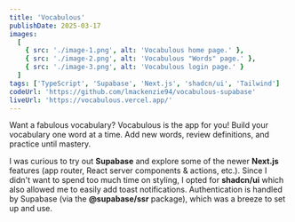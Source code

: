 ```yaml
---
title: 'Vocabulous'
publishDate: 2025-03-17
images:
  [
    { src: './image-1.png', alt: 'Vocabulous home page.' },
    { src: './image-2.png', alt: 'Vocabulous "Words" page.' },
    { src: './image-3.png', alt: 'Vocabulous login page.' }
  ]
tags: ['TypeScript', 'Supabase', 'Next.js', 'shadcn/ui', 'Tailwind']
codeUrl: 'https://github.com/lmackenzie94/vocabulous-supabase'
liveUrl: 'https://vocabulous.vercel.app/'
---
```


Want a fabulous vocabulary? Vocabulous is the app for you! Build your vocabulary one word at a time. Add new words, review definitions, and practice until mastery.

I was curious to try out **Supabase** and explore some of the newer **Next.js** features (app router, React server components & actions, etc.). Since I didn't want to spend too much time on styling, I opted for **shadcn/ui** which also allowed me to easily add toast notifications. Authentication is handled by Supabase (via the **@supabase/ssr** package), which was a breeze to set up and use.
